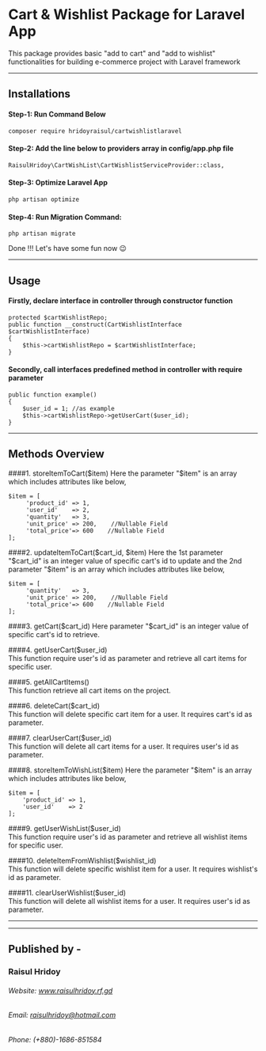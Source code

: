 # Cart & Wishlist Package for Laravel App

This package provides basic "add to cart" and "add to wishlist" functionalities for building e-commerce project with Laravel framework

---------------------------------------------------

## Installations

#### Step-1: Run Command Below
```
composer require hridoyraisul/cartwishlistlaravel
```

#### Step-2: Add the line below to providers array in config/app.php file
``` 
RaisulHridoy\CartWishList\CartWishlistServiceProvider::class,
```

#### Step-3: Optimize Laravel App
```
php artisan optimize
```
#### Step-4: Run Migration Command:
```
php artisan migrate
```

Done !!! Let's have some fun now 😉

---------------------------------------------------

## Usage

#### Firstly, declare interface in controller through constructor function
```
protected $cartWishlistRepo;
public function __construct(CartWishlistInterface $cartWishlistInterface)
{
    $this->cartWishlistRepo = $cartWishlistInterface;
}
```

#### Secondly, call interfaces predefined method in controller with require parameter
```
public function example()
{
    $user_id = 1; //as example
    $this->cartWishlistRepo->getUserCart($user_id);
}
```

---------------------------------------------------

## Methods Overview
####1. storeItemToCart($item)  
Here the parameter "$item" is an array which includes attributes like below,
```
$item = [
     'product_id' => 1,  
     'user_id'    => 2,
     'quantity'   => 3,
     'unit_price' => 200,    //Nullable Field
     'total_price'=> 600    //Nullable Field
];
```


####2. updateItemToCart($cart_id, $item)  
Here the 1st parameter "$cart_id" is an integer value of specific cart's id to update and the 2nd parameter "$item" is an array which includes attributes like below,
```
$item = [
     'quantity'   => 3,
     'unit_price' => 200,    //Nullable Field
     'total_price'=> 600    //Nullable Field
];
```
####3. getCart($cart_id)  
Here parameter "$cart_id" is an integer value of specific cart's id to retrieve.

####4. getUserCart($user_id)  
This function require user's id as parameter and retrieve all cart items for specific user.

####5. getAllCartItems()  
This function retrieve all cart items on the project.

####6. deleteCart($cart_id)  
This function will delete specific cart item for a user. It requires cart's id as parameter.

####7. clearUserCart($user_id)  
This function will delete all cart items for a user. It requires user's id as parameter.

####8. storeItemToWishList($item)  
Here the parameter "$item" is an array which includes attributes like below,
```
$item = [
    'product_id' => 1,
    'user_id'    => 2
];
```
####9. getUserWishList($user_id)  
This function require user's id as parameter and retrieve all wishlist items for specific user.

####10. deleteItemFromWishlist($wishlist_id)  
This function will delete specific wishlist item for a user. It requires wishlist's id as parameter.

####11. clearUserWishlist($user_id)  
This function will delete all wishlist items for a user. It requires user's id as parameter.


---------------------------------------------------
---------------------------------------------------

## Published by -
### Raisul Hridoy
###### Website: www.raisulhridoy.rf.gd
###### Email: raisulhridoy@hotmail.com
###### Phone: (+880)-1686-851584

